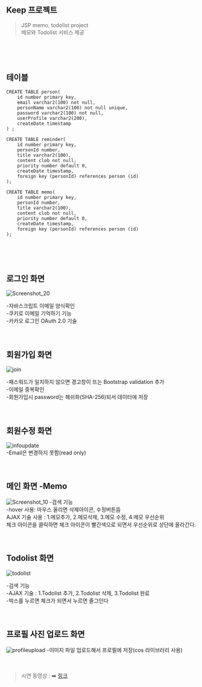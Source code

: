 ## Keep 프로젝트
> JSP memo, todolist project<br>
> 메모와 Todolist 서비스 제공
</br>
<br>
<br>



테이블
-------
```
CREATE TABLE person(
	id number primary key,  
    email varchar2(100) not null,
    personName varchar2(100) not null unique,
    password varchar2(100) not null,
    userProfile varchar2(200),
    createDate timestamp
) ;

CREATE TABLE reminder(
	id number primary key,
    personId number,
    title varchar2(100),
    content clob not null, 
    priority number default 0,
    createDate timestamp,
    foreign key (personId) references person (id)
);

CREATE TABLE memo(
	id number primary key,
    personId number,
    title varchar2(100),
    content clob not null, 
    priority number default 0,
    createDate timestamp,
    foreign key (personId) references person (id)
);

```
<br>
<br>
<br>



로그인 화면
---------
![Screenshot_20](https://user-images.githubusercontent.com/59248999/88126991-ad28e100-cc0d-11ea-8bb1-58fd4fdcc3ae.png)

-자바스크립트 이메일 양식확인<br>
-쿠키로 이메일 기억하기 기능<br>
-카카오 로그인 OAuth 2.0 기술<br>
<br>
<br>


회원가입 화면
-----------
![join](https://user-images.githubusercontent.com/59248999/87901649-901bd300-ca92-11ea-91ae-acc816e66c3a.png)

-패스워드가 일치하지 않으면 경고창이 뜨는 Bootstrap validation 추가 <br>
-이메일 중복확인 <br>
-회원가입시 password는 해쉬화(SHA-256)되서 데이터에 저장 <br>
<br>
<br>



회원수정 화면
-----------
![infoupdate](https://user-images.githubusercontent.com/59248999/87901671-9e69ef00-ca92-11ea-963f-cc3c36cafb9b.png)
<br>
-Email은 변경하지 못함(read only)<br>
<br>
<br>

메인 화면 -Memo
-----------
![Screenshot_10](https://user-images.githubusercontent.com/59248999/88127051-caf64600-cc0d-11ea-987a-9a7c371fbedd.png)
-검색 기능 <br>
-hover 사용: 마우스 올리면 삭제아이콘, 수정버튼뜸 <br>
AJAX 기술 사용 : 1.메모추가, 2.메모삭제, 3.메모 수정, 4.메모 우선순위 <br>
체크 아이콘을 클릭하면 체크 아이콘이 빨간색으로 되면서 우선순위로 상단에 올라간다. <br> 
<br>
<br>


Todolist 화면
------------
![todolist](https://user-images.githubusercontent.com/59248999/87901682-a2960c80-ca92-11ea-959a-3a217cc0452f.png)

-검색 기능 <br>
-AJAX 기술 : 1.Todolist 추가, 2.Todolist 삭제, 3.Todolist 완료 <br>
-박스를 누르면 체크가 되면서 누르면 줄그인다 <br>
<br>
<br>


프로필 사진 업로드 화면
----------
![profileupload](https://user-images.githubusercontent.com/59248999/87901678-a164df80-ca92-11ea-98c6-19c2f327fed0.png)
-이미지 파일 업로드해서 프로필에 저장(cos 라이브러리 사용)
<br>
<br>
<br>





> 시연 동영상 : ➡️ [링크](https://www.youtube.com/watch?v=oulEecwtBwM)

